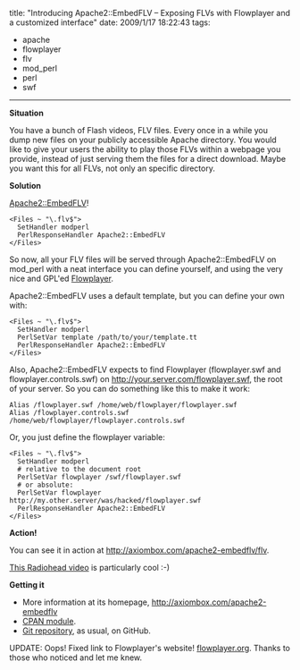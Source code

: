 title: "Introducing Apache2::EmbedFLV – Exposing FLVs with Flowplayer and a customized interface"
date: 2009/1/17 18:22:43
tags:
- apache
- flowplayer
- flv
- mod_perl
- perl
- swf
---
<strong>Situation</strong>

You have a bunch of Flash videos, FLV files. Every once in a while you dump new files on your publicly accessible Apache directory. You would like to give your users the ability to play those FLVs within a webpage you provide, instead of just serving them the files for a direct download. Maybe you want this for all FLVs, not only an specific directory.

<strong>Solution</strong>

<a href="http://axiombox.com/apache2-embedflv">Apache2::EmbedFLV</a>!
<pre><code>&lt;Files ~ "\.flv$"&gt;
  SetHandler modperl
  PerlResponseHandler Apache2::EmbedFLV
&lt;/Files&gt;
</code></pre>
So now, all your FLV files will be served through Apache2::EmbedFLV on mod_perl with a neat interface you can define yourself, and using the very nice and GPL'ed <a href="http://flowplayer.org">Flowplayer</a>.

Apache2::EmbedFLV uses a default template, but you can define your own with:
<pre><code>&lt;Files ~ "\.flv$"&gt;
  SetHandler modperl
  PerlSetVar template /path/to/your/template.tt
  PerlResponseHandler Apache2::EmbedFLV
&lt;/Files&gt;</code></pre>
Also, Apache2::EmbedFLV expects to find Flowplayer (flowplayer.swf and flowplayer.controls.swf) on http://your.server.com/flowplayer.swf, the root of your server. So you can do something like this to make it work:
<pre><code>Alias /flowplayer.swf /home/web/flowplayer/flowplayer.swf
Alias /flowplayer.controls.swf /home/web/flowplayer/flowplayer.controls.swf</code></pre>
Or, you just define the flowplayer variable:
<pre><code>&lt;Files ~ "\.flv$"&gt;
  SetHandler modperl
  # relative to the document root
  PerlSetVar flowplayer /swf/flowplayer.swf
  # or absolute:
  PerlSetVar flowplayer http://my.other.server/was/hacked/flowplayer.swf
  PerlResponseHandler Apache2::EmbedFLV
&lt;/Files&gt;</code></pre>
<strong>Action!</strong>

You can see it in action at <a href="http://axiombox.com/apache2-embedflv/flv">http://axiombox.com/apache2-embedflv/flv</a>.

<a href="http://axiombox.com/apache2-embedflv/flv/radiohead_bodysnatchers2.flv">This Radiohead video</a> is particularly cool :-)

<strong>Getting it</strong>
<ul>
	<li>More information at its homepage, <a href="http://axiombox.com/apache2-embedflv">http://axiombox.com/apache2-embedflv</a></li>
	<li><a href="http://search.cpan.org/~damog/Apache2-EmbedFLV-0.2/">CPAN module</a>.</li>
	<li><a href="http://github.com/damog/apache2-embedflv">Git repository</a>, as usual, on GitHub.</li>
</ul>
UPDATE: Oops! Fixed link to Flowplayer's website! <a href="http://flowplayer.org">flowplayer.org</a>. Thanks to those who noticed and let me knew.